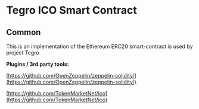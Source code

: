 # Tegro ICO Smart Contract

## Common

This is an implementation of the Ethereum ERC20 smart-contract is used by project Tegro

<b>Plugins / 3rd party tools:</b>

[https://github.com/OpenZeppelin/zeppelin-solidity/](https://github.com/OpenZeppelin/zeppelin-solidity/)

[https://github.com/TokenMarketNet/ico](https://github.com/TokenMarketNet/ico)